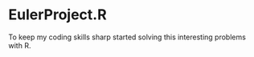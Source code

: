 # EulerProject.R

To keep my coding skills sharp started solving this interesting problems with R.

